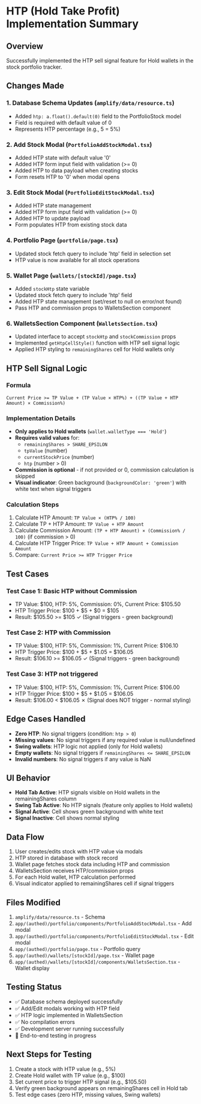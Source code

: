 # HTP (Hold Take Profit) Implementation Summary

## Overview
Successfully implemented the HTP sell signal feature for Hold wallets in the stock portfolio tracker.

## Changes Made

### 1. Database Schema Updates (`amplify/data/resource.ts`)
- Added `htp: a.float().default(0)` field to the PortfolioStock model
- Field is required with default value of 0
- Represents HTP percentage (e.g., 5 = 5%)

### 2. Add Stock Modal (`PortfolioAddStockModal.tsx`)
- Added HTP state with default value '0'
- Added HTP form input field with validation (>= 0)
- Added HTP to data payload when creating stocks
- Form resets HTP to '0' when modal opens

### 3. Edit Stock Modal (`PortfolioEditStockModal.tsx`)
- Added HTP state management
- Added HTP form input field with validation (>= 0)
- Added HTP to update payload
- Form populates HTP from existing stock data

### 4. Portfolio Page (`portfolio/page.tsx`)
- Updated stock fetch query to include 'htp' field in selection set
- HTP value is now available for all stock operations

### 5. Wallet Page (`wallets/[stockId]/page.tsx`)
- Added `stockHtp` state variable
- Updated stock fetch query to include 'htp' field
- Added HTP state management (set/reset to null on error/not found)
- Pass HTP and commission props to WalletsSection component

### 6. WalletsSection Component (`WalletsSection.tsx`)
- Updated interface to accept `stockHtp` and `stockCommission` props
- Implemented `getHtpCellStyle()` function with HTP sell signal logic
- Applied HTP styling to `remainingShares` cell for Hold wallets only

## HTP Sell Signal Logic

### Formula
```
Current Price >= TP Value + (TP Value × HTP%) + ((TP Value + HTP Amount) × Commission%)
```

### Implementation Details
- **Only applies to Hold wallets** (`wallet.walletType === 'Hold'`)
- **Requires valid values** for:
  - `remainingShares > SHARE_EPSILON`
  - `tpValue` (number)
  - `currentStockPrice` (number) 
  - `htp` (number > 0)
- **Commission is optional** - if not provided or 0, commission calculation is skipped
- **Visual indicator**: Green background (`backgroundColor: 'green'`) with white text when signal triggers

### Calculation Steps
1. Calculate HTP Amount: `TP Value × (HTP% / 100)`
2. Calculate TP + HTP Amount: `TP Value + HTP Amount`
3. Calculate Commission Amount: `(TP + HTP Amount) × (Commission% / 100)` (if commission > 0)
4. Calculate HTP Trigger Price: `TP Value + HTP Amount + Commission Amount`
5. Compare: `Current Price >= HTP Trigger Price`

## Test Cases

### Test Case 1: Basic HTP without Commission
- TP Value: $100, HTP: 5%, Commission: 0%, Current Price: $105.50
- HTP Trigger Price: $100 + $5 + $0 = $105
- Result: $105.50 >= $105 ✓ (Signal triggers - green background)

### Test Case 2: HTP with Commission
- TP Value: $100, HTP: 5%, Commission: 1%, Current Price: $106.10
- HTP Trigger Price: $100 + $5 + $1.05 = $106.05
- Result: $106.10 >= $106.05 ✓ (Signal triggers - green background)

### Test Case 3: HTP not triggered
- TP Value: $100, HTP: 5%, Commission: 1%, Current Price: $106.00
- HTP Trigger Price: $100 + $5 + $1.05 = $106.05
- Result: $106.00 < $106.05 ✗ (Signal does NOT trigger - normal styling)

## Edge Cases Handled
- **Zero HTP**: No signal triggers (condition: `htp > 0`)
- **Missing values**: No signal triggers if any required value is null/undefined
- **Swing wallets**: HTP logic not applied (only for Hold wallets)
- **Empty wallets**: No signal triggers if `remainingShares <= SHARE_EPSILON`
- **Invalid numbers**: No signal triggers if any value is NaN

## UI Behavior
- **Hold Tab Active**: HTP signals visible on Hold wallets in the remainingShares column
- **Swing Tab Active**: No HTP signals (feature only applies to Hold wallets)
- **Signal Active**: Cell shows green background with white text
- **Signal Inactive**: Cell shows normal styling

## Data Flow
1. User creates/edits stock with HTP value via modals
2. HTP stored in database with stock record
3. Wallet page fetches stock data including HTP and commission
4. WalletsSection receives HTP/commission props
5. For each Hold wallet, HTP calculation performed
6. Visual indicator applied to remainingShares cell if signal triggers

## Files Modified
1. `amplify/data/resource.ts` - Schema
2. `app/(authed)/portfolio/components/PortfolioAddStockModal.tsx` - Add modal
3. `app/(authed)/portfolio/components/PortfolioEditStockModal.tsx` - Edit modal  
4. `app/(authed)/portfolio/page.tsx` - Portfolio query
5. `app/(authed)/wallets/[stockId]/page.tsx` - Wallet page
6. `app/(authed)/wallets/[stockId]/components/WalletsSection.tsx` - Wallet display

## Testing Status
- ✅ Database schema deployed successfully
- ✅ Add/Edit modals working with HTP field
- ✅ HTP logic implemented in WalletsSection
- ✅ No compilation errors
- ✅ Development server running successfully
- 🔄 End-to-end testing in progress

## Next Steps for Testing
1. Create a stock with HTP value (e.g., 5%)
2. Create Hold wallet with TP value (e.g., $100)
3. Set current price to trigger HTP signal (e.g., $105.50)
4. Verify green background appears on remainingShares cell in Hold tab
5. Test edge cases (zero HTP, missing values, Swing wallets)
